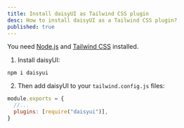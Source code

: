 ```yaml
---
title: Install daisyUI as Tailwind CSS plugin
desc: How to install daisyUI as a Tailwind CSS plugin?
published: true
---
```


You need [Node.js](https://nodejs.org/en/download/) and [Tailwind CSS](https://tailwindcss.com/docs/installation) installed.

1. Install daisyUI:

```
npm i daisyui
```

2. Then add daisyUI to your `tailwind.config.js` files:

```js
module.exports = {
  //...
  plugins: [require("daisyui")],
}
```
